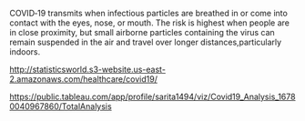 COVID‑19 transmits when infectious particles are breathed in or come into contact with the eyes, nose, or mouth. 
The risk is highest when people are in close proximity, but small airborne particles containing the virus can remain suspended in
the air and travel over longer distances,particularly indoors.


http://statisticsworld.s3-website.us-east-2.amazonaws.com/healthcare/covid19/


https://public.tableau.com/app/profile/sarita1494/viz/Covid19_Analysis_16780040967860/TotalAnalysis
